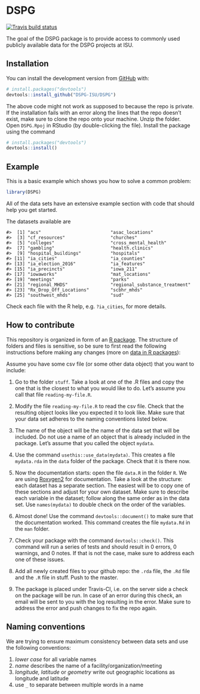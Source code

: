 
<!-- README.md is generated from README.Rmd. Please edit that file -->

# DSPG

<!-- badges: start -->

[![Travis build
status](https://travis-ci.org/DSPG-ISU/DSPG.svg?branch=master)](https://travis-ci.org/DSPG-ISU/DSPG)
<!-- badges: end -->

The goal of the DSPG package is to provide access to commonly used
publicly available data for the DSPG projects at ISU.

## Installation

You can install the development version from
[GitHub](https://github.com/) with:

``` r
# install.packages("devtools")
devtools::install_github("DSPG-ISU/DSPG")
```

The above code might not work as supposed to because the repo is
private. If the installation fails with an error along the lines that
the repo doesn’t exist, make sure to clone the repo onto your machine.
Unzip the folder. Open `DSPG.Rpoj` in RStudio (by double-clicking the
file). Install the package using the command

``` r
# install.packages("devtools")
devtools::install()
```

## Example

This is a basic example which shows you how to solve a common problem:

``` r
library(DSPG)
```

All of the data sets have an extensive example section with code that
should help you get started.

The datasets available
    are

    #>  [1] "acs"                          "asac_locations"              
    #>  [3] "cf_resources"                 "churches"                    
    #>  [5] "colleges"                     "cross_mental_health"         
    #>  [7] "gambling"                     "health.clinics"              
    #>  [9] "hospital_buildings"           "hospitals"                   
    #> [11] "ia_cities"                    "ia_counties"                 
    #> [13] "ia_election_2016"             "ia_features"                 
    #> [15] "ia_precincts"                 "iowa_211"                    
    #> [17] "iowaworks"                    "mat_locations"               
    #> [19] "meetings"                     "parks"                       
    #> [21] "regional_MHDS"                "regional_substance_treatment"
    #> [23] "Rx_Drop_Off_Locations"        "scbhr_mhds"                  
    #> [25] "southwest_mhds"               "sud"

Check each file with the R help, e.g. `?ia_cities`, for more details.

## How to contribute

This repository is organized in form of an [R
package](http://r-pkgs.had.co.nz/). The structure of folders and files
is sensitive, so be sure to first read the following instructions before
making any changes (more on [data in R
packages](http://r-pkgs.had.co.nz/data.html)):

Assume you have some csv file (or some other data object) that you want
to include:

1.  Go to the folder `stuff`. Take a look at one of the .R files and
    copy the one that is the closest to what you would like to do. Let’s
    assume you call that file `reading-my-file.R`.

2.  Modify the file `reading-my-file.R` to read the csv file. Check that
    the resulting object looks like you expected it to look like. Make
    sure that your data set adheres to the naming conventions listed
    below.

3.  The name of the object will be the name of the data set that will be
    included. Do not use a name of an object that is already included in
    the package. Let’s assume that you called the object `mydata`.

4.  Use the command `usethis::use_data(mydata)`. This creates a file
    `mydata.rda` in the `data` folder of the package. Check that it is
    there now.

5.  Now the documentation starts: open the file `data.R` in the folder
    `R`. We are using
    [Roxygen2](https://kbroman.org/pkg_primer/pages/docs.html) for
    documentation. Take a look at the structure: each dataset has a
    separate section. The easiest will be to copy one of these sections
    and adjust for your own dataset. Make sure to describe each variable
    in the dataset; follow along the same order as in the data set. Use
    `names(mydata)` to double check on the order of the variables.

6.  Almost done\! Use the command `devtools::document()` to make sure
    that the documentation worked. This command creates the file
    `mydata.Rd` in the `man` folder.

7.  Check your package with the command `devtools::check()`. This
    command will run a series of tests and should result in 0 errors, 0
    warnings, and 0 notes. If that is not the case, make sure to address
    each one of these issues.

8.  Add all newly created files to your github repo: the `.rda` file,
    the `.Rd` file and the `.R` file in stuff. Push to the master.

9.  The package is placed under Travis-CI, i.e. on the server side a
    check on the package will be run. In case of an error during this
    check, an email will be sent to you with the log resulting in the
    error. Make sure to address the error and push changes to fix the
    repo again.

## Naming conventions

We are trying to ensure maximum consistency between data sets and use
the following conventions:

1.  *lower case* for all variable names
2.  *name* describes the name of a facility/organization/meeting
3.  *longitude, latitude* or *geometry* write out geographic locations
    as longitude and latitude
4.  use `_` to separate between multiple words in a name

